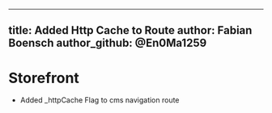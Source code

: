 ---
 title: Added Http Cache to Route
 author: Fabian Boensch
 author_github: @En0Ma1259
 ---
 # Storefront
 * Added _httpCache Flag to cms navigation route
